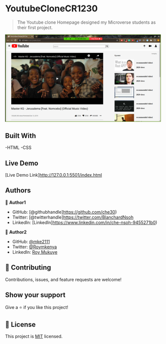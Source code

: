 # YoutubeCloneCR1230

 > The Youtube clone Homepage designed my Microverse students as their first project.

 ![screenshot](./YoutubeClone.png)

 ## Built With

 -HTML
 -CSS

 ##  Live Demo

 [Live Demo Link]http://127.0.0.1:5501/index.html

## Authors

👤 **Author1**

- GitHub: [@githubhandle]https://github.com/che30)
- Twitter: [@twitterhandle]https://twitter.com/BlanchardNsoh
- LinkedIn: [LinkedIn]https://www.linkedin.com/in/che-nsoh-9455271b0)

👤 **Author2**

- GitHub: [@mke2111](https://github.com/mke2111)
- Twitter: [@Roymkenya](https://twitter.com/Roymkenya)
- LinkedIn: [Roy Mukuye](https://www.linkedin.com/in/roy-mukuye-42b07b1b4)

## 🤝 Contributing

Contributions, issues, and feature requests are welcome!

## Show your support

Give a ⭐️ if you like this project!

## 📝 License

This project is [MIT](lic.url) licensed.